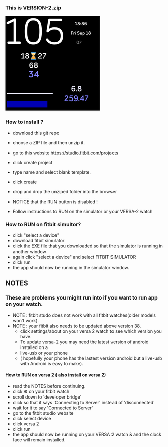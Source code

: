 ### This is VERSION-2.zip
![ima](/cover.png)


### How to install ?
* download this git repo
* choose a ZIP file and then unzip it.

* go to this website https://studio.fitbit.com/projects
* click create project
* type name and select blank template.
* click create

* drop and drop the unziped folder into the browser

* NOTICE that the RUN button is disabled ! 
* Follow instructions to RUN on the simulator or your VERSA-2 watch



### How to RUN on fitbit simultor?
*  click "select a device"
*  download fitbit simulator
*  click the EXE file that you downloaded so that the simulator is running in another window
*  again click "select a device" and select FITBIT SIMULATOR
*  click run 
*  the app should now be running in the simulator window.

## NOTES
### These are problems you might run into if you want to run app on your watch.
* NOTE : fitbit studo does not work with all fitbit watches(older models won't work).
* NOTE : your fitbit also needs to be updated above version 38.
  - click settings/about on your versa 2 watch to see which version you have.
  - To update versa-2 you may need the latest version of android installed on a 
  - live-usb or your phone
  - ( hopefully your phone has the lastest version android but a live-usb with Android is easy to make).

#### How to RUN on versa 2 ( also install on versa 2)
* read the NOTES before continuing.
* click ⚙️ on your fitbit watch
* scroll down to 'developer bridge'
* click so that it says 'Connecting to Server' instead of 'disconnected'
* wait for it to say 'Connected to Server'
* go to the fitbit studio website
* click select device
* click versa 2
* click run 
* the app should now be running on your VERSA 2 watch & and the clock face will remain installed.